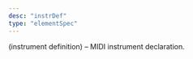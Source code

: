 ```yaml
---
desc: "instrDef"
type: "elementSpec"
---
```


(instrument definition) – MIDI instrument declaration.